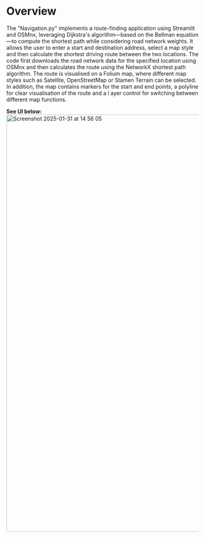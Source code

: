 # Overview

The "Navigation.py" implements a route-finding application using Streamlit and OSMnx, leveraging Dijkstra's algorithm—based on the Bellman 
equation—to compute the shortest path while considering road network weights. It allows the user to enter a start and destination address, 
select a map style and then calculate the shortest driving route between the two locations. The code first downloads the road network data for 
the specified location using OSMnx and then calculates the route using the NetworkX shortest path algorithm. 
The route is visualised on a Folium map, where different map styles such as Satellite, OpenStreetMap or Stamen Terrain can be selected. 
In addition, the map contains markers for the start and end points, a polyline for clear visualisation of the route and a l
ayer control for switching between different map functions.

**See UI below:**
<img width="1093" alt="Screenshot 2025-01-31 at 14 56 05" src="https://github.com/user-attachments/assets/d71839e1-0543-4757-844b-2c8f7894ae98" />

